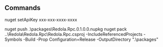Commands
------------
nuget setApiKey xxx-xxx-xxxx-xxxx

nuget push .\packages\Redola.Rpc.0.1.0.0.nupkg
nuget pack ..\Redola\Redola.Rpc\Redola.Rpc.csproj -IncludeReferencedProjects -Symbols -Build -Prop Configuration=Release -OutputDirectory ".\packages"
